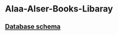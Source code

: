 # Alaa-Alser-Books-Libaray
## [Database schema](https://drive.google.com/file/d/1oAe1rlfR4pQbHPxb4P2x4UppJi7-kYGG/view?usp=sharing)
